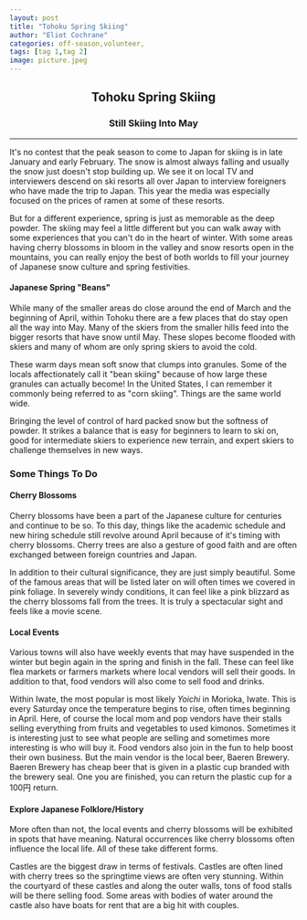 ```yaml
---
layout: post
title: "Tohoku Spring Skiing"
author: "Eliot Cochrane"
categories: off-season,volunteer,
tags: [tag 1,tag 2]
image: picture.jpeg
---
```


## <center>Tohoku Spring Skiing</center>
### <center>Still Skiing Into May</center>

***

It's no contest that the peak season to come to Japan for skiing is in late January and early February. The snow is almost always falling and usually the snow just doesn't stop building up. We see it on local TV and interviewers descend on ski resorts all over Japan to interview foreigners who have made the trip to Japan. This year the media was especially focused on the prices of ramen at some of these resorts.

But for a different experience, spring is just as memorable as the deep powder. The skiing may feel a little different but you can walk away with some experiences that you can't do in the heart of winter. With some areas having cherry blossoms in bloom in the valley and snow resorts open in the mountains, you can really enjoy the best of both worlds to fill your journey of Japanese snow culture and spring festivities.

#### Japanese Spring "Beans"

While many of the smaller areas do close around the end of March and the beginning of April, within Tohoku there are a few places that do stay open all the way into May. Many of the skiers from the smaller hills feed into the bigger resorts that have snow until May. These slopes become flooded with skiers and many of whom are only spring skiers to avoid the cold.

These warm days mean soft snow that clumps into granules. Some of the locals affectionately call it "bean skiing" because of how large these granules can actually become! In the United States, I can remember it commonly being referred to as "corn skiing". Things are the same world wide.

Bringing the level of control of hard packed snow but the softness of powder. It strikes a balance that is easy for beginners to learn to ski on, good for intermediate skiers to experience new terrain, and expert skiers to challenge themselves in new ways.

### Some Things To Do
#### Cherry Blossoms

Cherry blossoms have been a part of the Japanese culture for centuries and continue to be so. To this day, things like the academic schedule and new hiring schedule still revolve around April because of it's timing with cherry blossoms. Cherry trees are also a gesture of good faith and are often exchanged between foreign countries and Japan.

In addition to their cultural significance, they are just simply beautiful. Some of the famous areas that will be listed later on will often times we covered in pink foliage. In severely windy conditions, it can feel like a pink blizzard as the cherry blossoms fall from the trees. It is truly a spectacular sight and feels like a movie scene.

#### Local Events

Various towns will also have weekly events that may have suspended in the winter but begin again in the spring and finish in the fall. These can feel like flea markets or farmers markets where local vendors will sell their goods. In addition to that, food vendors will also come to sell food and drinks.

Within Iwate, the most popular is most likely *Yoichi* in Morioka, Iwate. This is every Saturday once the temperature begins to rise, often times beginning in April. Here, of course the local mom and pop vendors have their stalls selling everything from fruits and vegetables to used kimonos. Sometimes it is interesting just to see what people are selling and sometimes more interesting is who will buy it. Food vendors also join in the fun to help boost their own business. But the main vendor is the local beer, Baeren Brewery. Baeren Brewery has cheap beer that is given in a plastic cup branded with the brewery seal. One you are finished, you can return the plastic cup for a 100円 return.

#### Explore Japanese Folklore/History

More often than not, the local events and cherry blossoms will be exhibited in spots that have meaning. Natural occurrences like cherry blossoms often influence the local life. All of these take different forms.

Castles are the biggest draw in terms of festivals. Castles are often lined with cherry trees so the springtime views are often very stunning. Within the courtyard of these castles and along the outer walls, tons of food stalls will be there selling food. Some areas with bodies of water around the castle also have boats for rent that are a big hit with couples.